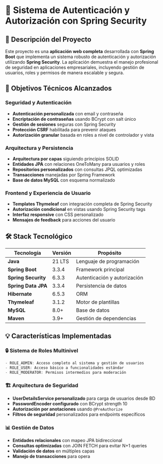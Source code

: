 # 🔐 Sistema de Autenticación y Autorización con Spring Security

## 📖 Descripción del Proyecto

Este proyecto es una **aplicación web completa** desarrollada con **Spring Boot** que implementa un sistema robusto de autenticación y autorización utilizando **Spring Security**. La aplicación demuestra el manejo profesional de seguridad en aplicaciones empresariales, incluyendo gestión de usuarios, roles y permisos de manera escalable y segura.

## 🎯 Objetivos Técnicos Alcanzados

### Seguridad y Autenticación
- **Autenticación personalizada** con email y contraseña
- **Encriptación de contraseñas** usando BCrypt con salt único
- **Gestión de sesiones** seguras con Spring Security
- **Protección CSRF** habilitada para prevenir ataques
- **Autorización granular** basada en roles a nivel de controlador y vista

### Arquitectura y Persistencia
- **Arquitectura por capas** siguiendo principios SOLID
- **Entidades JPA** con relaciones OneToMany para usuarios y roles
- **Repositorios personalizados** con consultas JPQL optimizadas
- **Transacciones** manejadas por Spring Framework
- **Base de datos MySQL** con esquema normalizado

### Frontend y Experiencia de Usuario
- **Templates Thymeleaf** con integración completa de Spring Security
- **Autorización condicional** en vistas usando Spring Security tags
- **Interfaz responsive** con CSS personalizado
- **Mensajes de feedback** para acciones del usuario

## 🛠️ Stack Tecnológico

| Tecnología | Versión | Propósito |
|------------|---------|-----------|
| **Java** | 21 LTS | Lenguaje de programación |
| **Spring Boot** | 3.3.4 | Framework principal |
| **Spring Security** | 6.3.3 | Autenticación y autorización |
| **Spring Data JPA** | 3.3.4 | Persistencia de datos |
| **Hibernate** | 6.5.3 | ORM |
| **Thymeleaf** | 3.1.2 | Motor de plantillas |
| **MySQL** | 8.0+ | Base de datos |
| **Maven** | 3.9+ | Gestión de dependencias |

## 💡 Características Implementadas

### 🔒 Sistema de Roles Multinivel
```java
- ROLE_ADMIN: Acceso completo al sistema y gestión de usuarios
- ROLE_USER: Acceso básico a funcionalidades estándar  
- ROLE_MODERATOR: Permisos intermedios para moderación
```

### 🏗️ Arquitectura de Seguridad
- **UserDetailsService personalizado** para carga de usuarios desde BD
- **PasswordEncoder configurado** con BCrypt strength 10
- **Autorización por anotaciones** usando `@PreAuthorize`
- **Filtros de seguridad** personalizados para endpoints específicos

### 📊 Gestión de Datos
- **Entidades relacionales** con mapeo JPA bidireccional
- **Consultas optimizadas** con JOIN FETCH para evitar N+1 queries
- **Validación de datos** en múltiples capas
- **Manejo de transacciones** para opera
